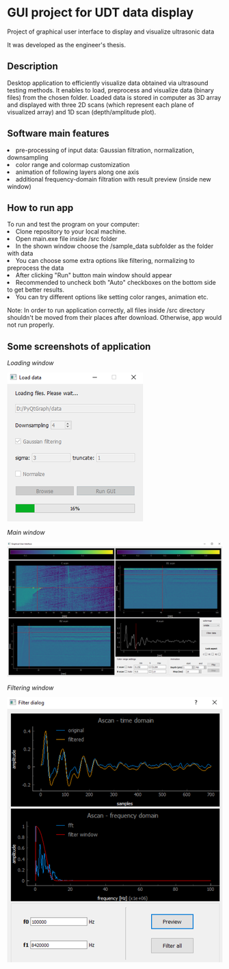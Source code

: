 <h1>GUI project for UDT data display</h1>

<p>Project of graphical user interface to display and visualize ultrasonic data</p>
It was developed as the engineer's thesis.

<h2>Description</h2>
Desktop application to efficiently visualize data obtained via ultrasound testing methods. It enables to load, preprocess and visualize data (binary files) from the chosen folder. Loaded data is stored in computer as 3D array and displayed with three 2D scans (which represent each plane of visualized array) and 1D scan (depth/amplitude plot).

<h2>Software main features</h2>
<li> pre-processing of input data: Gaussian filtration, normalization, downsampling
<li> color range and colormap customization
<li> animation of following layers along one axis
<li> additional frequency-domain filtration with result preview (inside new window)

<h2>How to run app</h2>
To run and test the program on your computer:
<li> Clone repository to your local machine.
<li> Open main.exe file inside /src folder
<li> In the shown window choose the /sample_data subfolder as the folder with data
<li> You can choose some extra options like filtering, normalizing to preprocess the data
<li> After clicking "Run" button main window should appear
<li> Recommended to uncheck both "Auto" checkboxes on the bottom side to get better results.
<li> You can try different options like setting color ranges, animation etc.

Note: In order to run application correctly, all files inside /src directory shouldn't be moved from their places after download. Otherwise, app would not run properly.

<h2>Some screenshots of application</h2>
<p><i>Loading window</i></p>
<img
  src="/img/loading-window.png"
  alt="Failed load the image">
  
<p><i>Main window</i></p>
<img
  src="/img/main-window.png"
  alt="Failed load the image">
  
<p><i>Filtering window</i></p>
<img
  src="/img/filtering-window.png"
  alt="Failed load the image">
